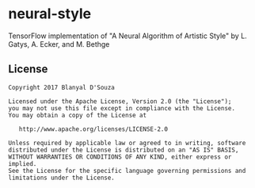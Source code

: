 # neural-style
TensorFlow implementation of "A Neural Algorithm of Artistic Style" by L. Gatys, A. Ecker, and M. Bethge

License
-------

    Copyright 2017 Blanyal D'Souza

    Licensed under the Apache License, Version 2.0 (the "License");
    you may not use this file except in compliance with the License.
    You may obtain a copy of the License at

       http://www.apache.org/licenses/LICENSE-2.0

    Unless required by applicable law or agreed to in writing, software
    distributed under the License is distributed on an "AS IS" BASIS,
    WITHOUT WARRANTIES OR CONDITIONS OF ANY KIND, either express or implied.
    See the License for the specific language governing permissions and
    limitations under the License.